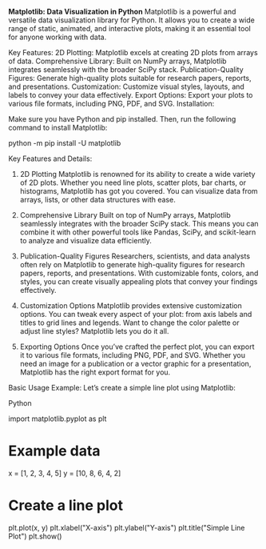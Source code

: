 **Matplotlib: Data Visualization in Python**
Matplotlib is a powerful and versatile data visualization library for Python. It allows you to create a wide range of static, animated, and interactive plots, making it an essential tool for anyone working with data.

Key Features:
2D Plotting: Matplotlib excels at creating 2D plots from arrays of data.
Comprehensive Library: Built on NumPy arrays, Matplotlib integrates seamlessly with the broader SciPy stack.
Publication-Quality Figures: Generate high-quality plots suitable for research papers, reports, and presentations.
Customization: Customize visual styles, layouts, and labels to convey your data effectively.
Export Options: Export your plots to various file formats, including PNG, PDF, and SVG.
Installation:

Make sure you have Python and pip installed. Then, run the following command to install Matplotlib:

python -m pip install -U matplotlib


Key Features and Details:
1. 2D Plotting
Matplotlib is renowned for its ability to create a wide variety of 2D plots. Whether you need line plots, scatter plots, bar charts, or histograms, Matplotlib has got you covered. You can visualize data from arrays, lists, or other data structures with ease.

2. Comprehensive Library
Built on top of NumPy arrays, Matplotlib seamlessly integrates with the broader SciPy stack. This means you can combine it with other powerful tools like Pandas, SciPy, and scikit-learn to analyze and visualize data efficiently.

3. Publication-Quality Figures
Researchers, scientists, and data analysts often rely on Matplotlib to generate high-quality figures for research papers, reports, and presentations. With customizable fonts, colors, and styles, you can create visually appealing plots that convey your findings effectively.

4. Customization Options
Matplotlib provides extensive customization options. You can tweak every aspect of your plot: from axis labels and titles to grid lines and legends. Want to change the color palette or adjust line styles? Matplotlib lets you do it all.

5. Exporting Options
Once you’ve crafted the perfect plot, you can export it to various file formats, including PNG, PDF, and SVG. Whether you need an image for a publication or a vector graphic for a presentation, Matplotlib has the right export format for you.


Basic Usage Example:
Let’s create a simple line plot using Matplotlib:

Python

import matplotlib.pyplot as plt

# Example data
x = [1, 2, 3, 4, 5]
y = [10, 8, 6, 4, 2]

# Create a line plot
plt.plot(x, y)
plt.xlabel("X-axis")
plt.ylabel("Y-axis")
plt.title("Simple Line Plot")
plt.show()
